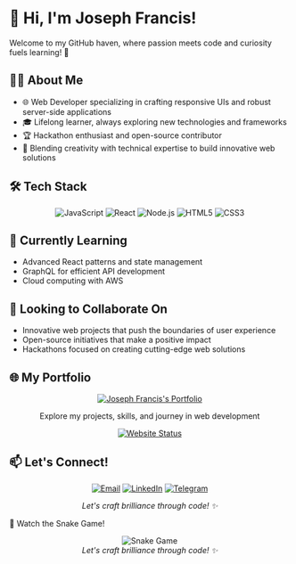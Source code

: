 # 👋 Hi, I'm Joseph Francis!

Welcome to my GitHub haven, where passion meets code and curiosity fuels learning! 🚀

## 👨‍💻 About Me

- 🌐 Web Developer specializing in crafting responsive UIs and robust server-side applications
- 🎓 Lifelong learner, always exploring new technologies and frameworks
- 🏆 Hackathon enthusiast and open-source contributor
- 🎨 Blending creativity with technical expertise to build innovative web solutions

## 🛠️ Tech Stack

<div align="center">
  
![JavaScript](https://img.shields.io/badge/-JavaScript-F7DF1E?style=flat-square&logo=javascript&logoColor=black)
![React](https://img.shields.io/badge/-React-61DAFB?style=flat-square&logo=react&logoColor=black)
![Node.js](https://img.shields.io/badge/-Node.js-339933?style=flat-square&logo=node.js&logoColor=white)
![HTML5](https://img.shields.io/badge/-HTML5-E34F26?style=flat-square&logo=html5&logoColor=white)
![CSS3](https://img.shields.io/badge/-CSS3-1572B6?style=flat-square&logo=css3&logoColor=white)
<!-- Add more badges for your tech stack -->

</div>

## 🌱 Currently Learning

- Advanced React patterns and state management
- GraphQL for efficient API development
- Cloud computing with AWS

## 💞️ Looking to Collaborate On

- Innovative web projects that push the boundaries of user experience
- Open-source initiatives that make a positive impact
- Hackathons focused on creating cutting-edge web solutions

## 🌐 My Portfolio

<div align="center">
  <a href="https://abijoy.vercel.app" target="_blank">
    <img src="https://img.shields.io/badge/Joseph%20Francis-Portfolio-4285F4?style=for-the-badge&logo=google-chrome&logoColor=white" alt="Joseph Francis's Portfolio">
  </a>
  <p>Explore my projects, skills, and journey in web development</p>
  <a href="https://abijoy.vercel.app" target="_blank">
    <img src="https://img.shields.io/website?style=flat-square&up_message=online&url=https%3A%2F%2Fabijoy.vercel.app" alt="Website Status">
  </a>
</div>

## 📫 Let's Connect!

<div align="center">
  
[![Email](https://img.shields.io/badge/-Email-D14836?style=for-the-badge&logo=gmail&logoColor=white)](mailto:abijoy611@gmail.com)
[![LinkedIn](https://img.shields.io/badge/-LinkedIn-0077B5?style=for-the-badge&logo=linkedin&logoColor=white)](https://in.linkedin.com/in/abi-joy)
[![Telegram](https://img.shields.io/badge/-Telegram-2CA5E0?style=for-the-badge&logo=telegram&logoColor=white)](https://t.me/abivj007)

</div>

<div align="center">
  <i>Let's craft brilliance through code! ✨</i>
</div>

<!---
joseph-francis/joseph-francis is a ✨ special ✨ repository because its README.md (this file) appears on your GitHub profile.
You can click the "Edit" button above to make changes to this file and personalize your GitHub profile even more.
--->
</div>

🐍 Watch the Snake Game!
<div align="center"> <img src="https://github.com/joseph-francis/joseph-francis/blob/output/github-contribution-grid-snake.svg" alt="Snake Game" /> </div>
<div align="center"> <i>Let's craft brilliance through code! ✨</i> </div>
